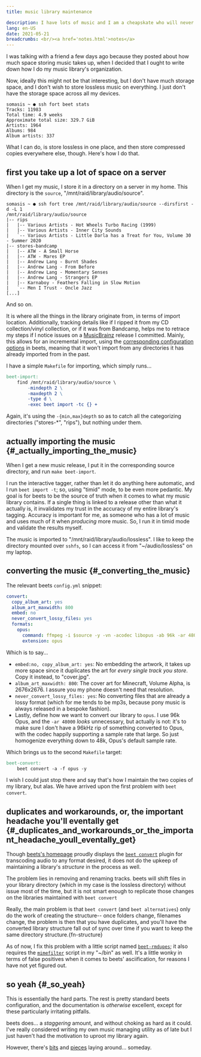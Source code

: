 ```yaml
---
title: music library maintenance

description: I have lots of music and I am a cheapskate who will never buy a new hard drive
lang: en-US
date: 2021-05-21
breadcrumbs: <br/><a href='notes.html'>notes</a>
---
```


I was talking with a friend a few days ago because they posted about how
much space storing music takes up, when I decided that I ought to write
down how I do my music library's organization.

Now, ideally this might not be that interesting, but I don't have much
storage space, and I don't wish to store lossless music on everything. I
just don't have the storage space across all my devices.

```text
somasis ~ ● ssh fort beet stats
Tracks: 11983
Total time: 4.9 weeks
Approximate total size: 329.7 GiB
Artists: 1964
Albums: 984
Album artists: 337
```

What I can do, is store lossless in one place, and then store compressed
copies everywhere else, though. Here's how I do that.

## first you take up a lot of space on a server

When I get my music, I store it in a directory on a server in my home.
This directory is the `source`, "/mnt/raid/library/audio/source".

```text
somasis ~ ● ssh fort tree /mnt/raid/library/audio/source --dirsfirst -d -L 1
/mnt/raid/library/audio/source
|-- rips
|   |-- Various Artists - Hot Wheels Turbo Racing (1999)
|   |-- Various Artists - Inner City Sounds
|   `-- Various Artists - Little Darla has a Treat for You, Volume 30 - Summer 2020
|-- stores-bandcamp
|   |-- ATW - A Small Horse
|   |-- ATW - Mares EP
|   |-- Andrew Lang - Burnt Shades
|   |-- Andrew Lang - From Before
|   |-- Andrew Lang - Momentary Senses
|   |-- Andrew Lang - Strangers EP
|   |-- Karnaboy - Feathers Falling in Slow Motion
|   `-- Men I Trust - Oncle Jazz
[...]
```

And so on.

It is where all the things in the library originate from, in terms of
import location. Additionally, tracking details like if I ripped it from
my CD collection/vinyl collection, or if it was from Bandcamp, helps me
to retrace my steps if I notice issues on a
[MusicBrainz](https://musicbrainz.org) release I committed. Mainly, this
allows for an incremental import, using the [corresponding configuration
options](https://beets.readthedocs.io/en/v1.4.9/reference/config.html#incremental)
in beets, meaning that it won't import from any directories it has
already imported from in the past.

I have a simple `Makefile` for importing, which simply runs...​

```makefile
beet-import:
	find /mnt/raid/library/audio/source \
	    -mindepth 2 \
	    -maxdepth 2 \
	    -type d \
	    -exec beet import -tc {} +
```

Again, it's using the `-{min,max}depth` so as to catch all the
categorizing directories (\"stores-\*\", \"rips\"), but nothing under
them.

## actually importing the music {#\_actually_importing_the_music}

When I get a new music release, I put it in the corresponding source
directory, and run `make beet-import`.

I run the interactive tagger, rather than let it do anything here
automatic, and I run `beet import -t`; so, using \"timid\" mode, to be
even more pedantic. My goal is for beets to be the source of truth when
it comes to what my music library contains. If a single thing is linked
to a release other than what it actually is, it invalidates my trust in
the accuracy of my entire library's tagging. Accuracy is important for
me, as someone who has a lot of music and uses much of it when
_producing_ more music. So, I run it in timid mode and validate the
results myself.

The music is imported to "/mnt/raid/library/audio/lossless". I like to
keep the directory mounted over `sshfs`, so I can access it from
"~/audio/lossless" on my laptop.

## converting the music {#\_converting_the_music}

The relevant beets `config.yml` snippet:

```yaml
convert:
  copy_album_art: yes
  album_art_maxwidth: 800
  embed: no
  never_convert_lossy_files: yes
  formats:
    opus:
      command: ffmpeg -i $source -y -vn -acodec libopus -ab 96k -ar 48000 $dest
      extension: opus
```

Which is to say...​

- `embed:no, copy_album_art: yes`: No embedding the artwork, it takes up
  more space since it duplicates the art for _every single track you
  store_. Copy it instead, to \"cover.jpg\".
- `album_art_maxwidth: 800`: The cover art for Minecraft, Volume Alpha,
  is 2676x2676. I assure you my phone doesn't need that resolution.
- `never_convert_lossy_files: yes`: No converting files that are already
  a lossy format (which for me tends to be mp3s, because pony music is
  always released in a bespoke fashion).
- Lastly, define how we want to convert our library to `opus`. I use 96k
  Opus, and the `-ar 48000` _looks_ unnecessary, but actually is not:
  it's to make sure I don't have a 96kHz rip of something converted to
  Opus, with the codec happily supporting a sample rate that large. So
  just homogenize everything down to 48k, Opus's default sample rate.

Which brings us to the second `Makefile` target:

```makefile
beet-convert:
	beet convert -a -f opus -y
```

I wish I could just stop there and say that's how I maintain the two
copies of my library, but alas. We have arrived upon the first problem
with `beet convert`.

## duplicates and workarounds, or, the important headache you'll eventally get {#\_duplicates_and_workarounds_or_the_important_headache_youll_eventally_get}

Though [beets's homepage](https://beets.io/) proudly displays the
[`beet convert`](https://beets.readthedocs.io/en/v1.4.9/plugins/convert.html)
plugin for transcoding audio to any format desired, it does not do the
upkeep of maintaining a library's _structure_ in the process as well.

The problem lies in removing and renaming tracks. beets will shift files
in your library directory (which in my case is the lossless directory)
without issue most of the time, but it is not smart enough to replicate
those changes on the libraries maintained with `beet convert`

Really, the main problem is that `beet convert` (and
`beet alternatives`) only do the work of creating the structure\-- once
folders change, filenames change, the problem is then that you have
duplicates, and you'll have the converted library structure fall out of
sync over time if you want to keep the same directory
structure.{fn-structure}

As of now, I fix this problem with a little script named
[`beet-rmdupes`](https://git.mutiny.red/somasis/me/tree/bin/beet-rmdupes?id=13e74a56a636c691d03b9edc1adce275bb28afd5);
it also requires the
[`mimefilter`](https://git.mutiny.red/somasis/me/tree/bin/mimefilter?id=810387ef63a19c509411733b98f19e2eb61c40b1)
script in my \"\~/bin\" as well. It's a little wonky in terms of false
positives when it comes to beets\' asciification, for reasons I have not
yet figured out.

## so yeah {#\_so_yeah}

This is essentially the hard parts. The rest is pretty standard beets
configuration, and the documentation is _otherwise_ excellent, except
for these particularly irritating pitfalls.

beets does...​ a _staggering_ amount, and without choking as hard as it
could. I've really considered writing my own music managing utility as
of late but I just haven't had the motivation to uproot my library
again.

However, there's
[bits](https://git.mutiny.red/somasis/me/tree/bin/envtag?id=4989c360786a7eb522a9d83d1aa0848e4cef7a24)
and
[pieces](https://git.mutiny.red/somasis/me/tree/bin/envtag-format?id=4989c360786a7eb522a9d83d1aa0848e4cef7a24)
laying around...​ someday.
